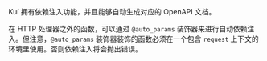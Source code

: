 Kuí 拥有依赖注入功能，并且能够自动生成对应的 OpenAPI 文档。

在 HTTP 处理器之外的函数，可以通过 `@auto_params` 装饰器来进行自动依赖注入。但注意，`@auto_params` 装饰器装饰的函数必须在一个包含 `request` 上下文的环境里使用。否则依赖注入将会抛出错误。
